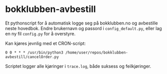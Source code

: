 # bokklubben-avbestill
Et pythonscript for å automatisk logge seg på bokklubben.no og avbestille neste hovedbok. Endre brukernavn og passord i `config_default.py`, eller lag en ny fil `config.py` for å overstyre.

Kan kjøres jevnlig med et CRON-script:

```0 0 * * * /usr/bin/python3 /home/user/repos/bokklubben-avbestill/cancelOrder.py``` 

Scriptet logger alle kjøringer i `trace.log`, både suksess og feilkjøringer.
